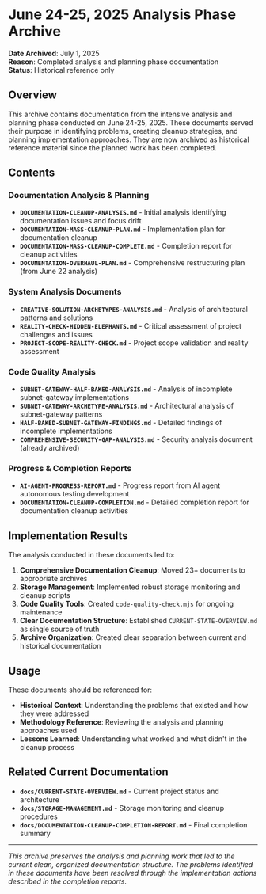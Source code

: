 # June 24-25, 2025 Analysis Phase Archive

**Date Archived**: July 1, 2025  
**Reason**: Completed analysis and planning phase documentation  
**Status**: Historical reference only

## Overview

This archive contains documentation from the intensive analysis and planning phase conducted on June 24-25, 2025. These documents served their purpose in identifying problems, creating cleanup strategies, and planning implementation approaches. They are now archived as historical reference material since the planned work has been completed.

## Contents

### Documentation Analysis & Planning
- **`DOCUMENTATION-CLEANUP-ANALYSIS.md`** - Initial analysis identifying documentation issues and focus drift
- **`DOCUMENTATION-MASS-CLEANUP-PLAN.md`** - Implementation plan for documentation cleanup
- **`DOCUMENTATION-MASS-CLEANUP-COMPLETE.md`** - Completion report for cleanup activities
- **`DOCUMENTATION-OVERHAUL-PLAN.md`** - Comprehensive restructuring plan (from June 22 analysis)

### System Analysis Documents
- **`CREATIVE-SOLUTION-ARCHETYPES-ANALYSIS.md`** - Analysis of architectural patterns and solutions
- **`REALITY-CHECK-HIDDEN-ELEPHANTS.md`** - Critical assessment of project challenges and issues
- **`PROJECT-SCOPE-REALITY-CHECK.md`** - Project scope validation and reality assessment

### Code Quality Analysis
- **`SUBNET-GATEWAY-HALF-BAKED-ANALYSIS.md`** - Analysis of incomplete subnet-gateway implementations
- **`SUBNET-GATEWAY-ARCHETYPE-ANALYSIS.md`** - Architectural analysis of subnet-gateway patterns
- **`HALF-BAKED-SUBNET-GATEWAY-FINDINGS.md`** - Detailed findings of incomplete implementations
- **`COMPREHENSIVE-SECURITY-GAP-ANALYSIS.md`** - Security analysis document (already archived)

### Progress & Completion Reports
- **`AI-AGENT-PROGRESS-REPORT.md`** - Progress report from AI agent autonomous testing development
- **`DOCUMENTATION-CLEANUP-COMPLETION.md`** - Detailed completion report for documentation cleanup activities

## Implementation Results

The analysis conducted in these documents led to:

1. **Comprehensive Documentation Cleanup**: Moved 23+ documents to appropriate archives
2. **Storage Management**: Implemented robust storage monitoring and cleanup scripts
3. **Code Quality Tools**: Created `code-quality-check.mjs` for ongoing maintenance
4. **Clear Documentation Structure**: Established `CURRENT-STATE-OVERVIEW.md` as single source of truth
5. **Archive Organization**: Created clear separation between current and historical documentation

## Usage

These documents should be referenced for:
- **Historical Context**: Understanding the problems that existed and how they were addressed
- **Methodology Reference**: Reviewing the analysis and planning approaches used
- **Lessons Learned**: Understanding what worked and what didn't in the cleanup process

## Related Current Documentation

- **`docs/CURRENT-STATE-OVERVIEW.md`** - Current project status and architecture
- **`docs/STORAGE-MANAGEMENT.md`** - Storage monitoring and cleanup procedures
- **`docs/DOCUMENTATION-CLEANUP-COMPLETION-REPORT.md`** - Final completion summary

---

*This archive preserves the analysis and planning work that led to the current clean, organized documentation structure. The problems identified in these documents have been resolved through the implementation actions described in the completion reports.*
